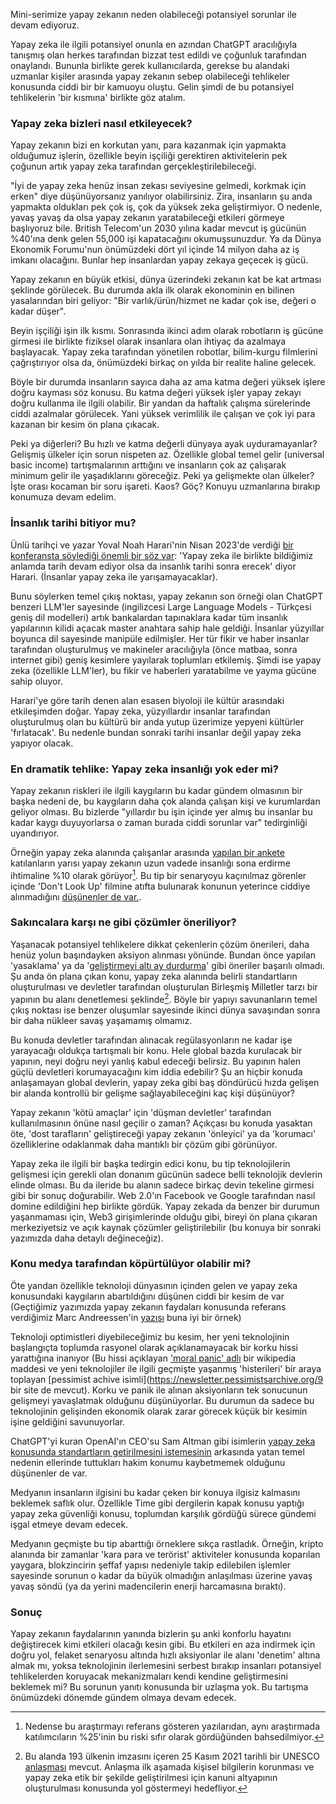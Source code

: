 Mini-serimize yapay zekanın neden olabileceği potansiyel sorunlar ile devam ediyoruz. 

Yapay zeka ile ilgili potansiyel onunla en azından ChatGPT aracılığıyla tanışmış olan herkes tarafından bizzat test edildi ve çoğunluk tarafından onaylandı. Bununla birlikte gerek kullanıcılarda, gerekse bu alandaki uzmanlar kişiler arasında yapay zekanın sebep olabileceği tehlikeler konusunda ciddi bir bir kamuoyu oluştu. Gelin şimdi de bu potansiyel tehlikelerin 'bir kısmına' birlikte göz atalım. 

### Yapay zeka bizleri nasıl etkileyecek?

Yapay zekanın bizi en korkutan yanı, para kazanmak için yapmakta olduğumuz işlerin, özellikle beyin işçiliği gerektiren aktivitelerin pek çoğunun artık yapay zeka tarafından gerçekleştirilebileceği. 

"İyi de yapay zeka henüz insan zekası seviyesine gelmedi, korkmak için erken" diye düşünüyorsanız yanılıyor olabilirsiniz. Zira, insanların şu anda yapmakta oldukları pek çok iş, çok da yüksek zeka geliştirmiyor. O nedenle, yavaş yavaş da olsa yapay zekanın yaratabileceği etkileri görmeye başlıyoruz bile. British Telecom'un 2030 yılına kadar mevcut iş gücünün %40'ına denk gelen 55,000 işi kapatacağını okumuşsunuzdur. Ya da Dünya Ekonomik Forumu'nun önümüzdeki dört yıl içinde 14 milyon daha az iş imkanı olacağını. Bunlar hep insanlardan yapay zekaya geçecek iş gücü.

Yapay zekanın en büyük etkisi, dünya üzerindeki zekanın kat be kat artması şeklinde görülecek. Bu durumda akla ilk olarak ekonominin en bilinen yasalarından biri geliyor: "Bir varlık/ürün/hizmet ne kadar çok ise, değeri o kadar düşer". 

Beyin işçiliği işin ilk kısmı. Sonrasında ikinci adım olarak robotların iş gücüne girmesi ile birlikte fiziksel olarak insanlara olan ihtiyaç da azalmaya başlayacak. Yapay zeka tarafından yönetilen robotlar, bilim-kurgu filmlerini çağrıştırıyor olsa da, önümüzdeki birkaç on yılda bir realite haline gelecek. 

Böyle bir durumda insanların sayıca daha az ama katma değeri yüksek işlere doğru kayması söz konusu. Bu katma değeri yüksek işler yapay zekayı doğru kullanma ile ilgili olabilir. Bir yandan da haftalık çalışma sürelerinde ciddi azalmalar görülecek. Yani yüksek verimlilik ile çalışan ve çok iyi para kazanan bir kesim ön plana çıkacak. 

Peki ya diğerleri? Bu hızlı ve katma değerli dünyaya ayak uyduramayanlar? Gelişmiş ülkeler için sorun nispeten az. Özellikle global temel gelir (universal basic income) tartışmalarının arttığını ve insanların çok az çalışarak minimum gelir ile yaşadıklarını göreceğiz. Peki ya gelişmekte olan ülkeler? İşte orası kocaman bir soru işareti. Kaos? Göç? Konuyu uzmanlarına bırakıp konumuza devam edelim. 

### İnsanlık tarihi bitiyor mu?

Ünlü tarihçi ve yazar Yoval Noah Harari'nin Nisan 2023'de verdiği [bir konferansta söylediği önemli bir söz var](https://youtu.be/LWiM-LuRe6w): 'Yapay zeka ile birlikte bildiğimiz anlamda tarih devam ediyor olsa da insanlık tarihi sonra erecek' diyor Harari. (İnsanlar yapay zeka ile yarışamayacaklar). 

Bunu söylerken temel çıkış noktası, yapay zekanın son örneği olan ChatGPT benzeri LLM'ler sayesinde (ingilizcesi Large Language Models - Türkçesi geniş dil modelleri) artık bankalardan tapınaklara kadar tüm insanlık yapılarının kilidi açacak master anahtara sahip hale geldiği. İnsanlar yüzyıllar boyunca dil sayesinde manipüle edilmişler. Her tür fikir ve haber insanlar tarafından oluşturulmuş ve makineler aracılığıyla (önce matbaa, sonra internet gibi) geniş kesimlere yayılarak toplumları etkilemiş. Şimdi ise yapay zeka (özellikle LLM'ler), bu fikir ve haberleri yaratabilme ve yayma gücüne sahip oluyor. 

Harari'ye göre tarih denen alan esasen biyoloji ile kültür arasındaki etkileşimden doğar. Yapay zeka, yüzyıllardır insanlar tarafından oluşturulmuş olan bu kültürü bir anda yutup üzerimize yepyeni kültürler 'fırlatacak'. Bu nedenle bundan sonraki tarihi insanlar değil yapay zeka yapıyor olacak. 

### En dramatik tehlike: Yapay zeka insanlığı yok eder mi?

Yapay zekanın riskleri ile ilgili kaygıların bu kadar gündem olmasının bir başka nedeni de, bu kaygıların daha çok alanda çalışan kişi ve kurumlardan geliyor olması. Bu bizlerde "yıllardır bu işin içinde yer almış bu insanlar bu kadar kaygı duyuyorlarsa o zaman burada ciddi sorunlar var" tedirginliği uyandırıyor. 

Örneğin yapay zeka alanında çalışanlar arasında [yapılan bir ankete](https://aiimpacts.org/2022-expert-survey-on-progress-in-ai/) katılanların yarısı yapay zekanın uzun vadede insanlığı sona erdirme ihtimaline %10 olarak görüyor[^1]. Bu tip bir senaryoyu kaçınılmaz görenler içinde 'Don't Look Up' filmine atıfta bulunarak konunun yeterince ciddiye alınmadığını [düşünenler de var.](https://time.com/6273743/thinking-that-could-doom-us-with-ai/). 

### Sakıncalara karşı ne gibi çözümler öneriliyor?

Yaşanacak potansiyel tehlikelere dikkat çekenlerin çözüm önerileri, daha henüz yolun başındayken aksiyon alınması yönünde. Bundan önce yapılan 'yasaklama' ya da '[geliştirmeyi altı ay durdurma](https://futureoflife.org/open-letter/pause-giant-ai-experiments/)' gibi öneriler başarılı olmadı. Şu anda ön plana çıkan konu, yapay zeka alanında belirli standartların oluşturulması ve devletler tarafından oluşturulan Birleşmiş Milletler tarzı bir yapının bu alanı denetlemesi şeklinde[^2]. Böyle bir yapıyı savunanların temel çıkış noktası ise benzer oluşumlar sayesinde ikinci dünya savaşından sonra bir daha nükleer savaş yaşamamış olmamız. 

Bu konuda devletler tarafından alınacak regülasyonların ne kadar işe yarayacağı oldukça tartışmalı bir konu.  Hele global bazda kurulacak bir yapının, neyi doğru neyi yanlış kabul edeceği belirsiz. Bu yapının halen güçlü devletleri korumayacağını kim iddia edebilir? Şu an hiçbir konuda anlaşamayan global devlerin, yapay zeka gibi baş döndürücü hızda gelişen bir alanda kontrollü bir gelişme sağlayabileceğini kaç kişi düşünüyor?

Yapay zekanın 'kötü amaçlar' için 'düşman devletler' tarafından kullanılmasının önüne nasıl geçilir o zaman? Açıkçası bu konuda yasaktan öte, 'dost tarafların' geliştireceği yapay zekanın 'önleyici' ya da 'korumacı' özelliklerine odaklanmak daha mantıklı bir çözüm gibi görünüyor. 

Yapay zeka ile ilgili bir başka tedirgin edici konu, bu tip teknolojilerin gelişmesi için gerekli olan donanım gücünün sadece belli teknolojik devlerin elinde olması. Bu da ileride bu alanın sadece birkaç devin tekeline girmesi gibi bir sonuç doğurabilir. Web 2.0'ın Facebook ve Google tarafından nasıl domine edildiğini hep birlikte gördük. Yapay zekada da benzer bir durumun yaşanmaması için, Web3 girişimlerinde olduğu gibi, bireyi ön plana çıkaran merkeziyetsiz ve açık kaynak çözümler geliştirilebilir (bu konuya bir sonraki yazımızda daha detaylı değineceğiz). 

### Konu medya tarafından köpürtülüyor olabilir mi?

Öte yandan özellikle teknoloji dünyasının içinden gelen ve yapay zeka konusundaki kaygıların abartıldığını düşünen ciddi bir kesim de var (Geçtiğimiz yazımızda yapay zekanın faydaları konusunda referans verdiğimiz Marc Andreessen'in [yazısı](https://a16z.com/2023/06/06/ai-will-save-the-world/) buna iyi bir örnek)

Teknoloji optimistleri diyebileceğimiz bu kesim, her yeni teknolojinin başlangıçta toplumda rasyonel olarak açıklanamayacak bir korku hissi yarattığına inanıyor (Bu hissi açıklayan ['moral panic' adlı](https://en.wikipedia.org/wiki/Moral_panic) bir wikipedia maddesi ve yeni teknolojiler ile ilgili geçmişte yaşanmış 'histerileri' bir araya toplayan [pessimist achive isimli](https://newsletter.pessimistsarchive.org/9 bir site de mevcut). Korku ve panik ile alınan aksiyonların tek sonucunun gelişmeyi yavaşlatmak olduğunu düşünüyorlar. Bu durumun da sadece bu teknolojinin gelişinden ekonomik olarak zarar görecek küçük bir kesimin işine geldiğini savunuyorlar.

ChatGPT'yi kuran OpenAI'ın CEO'su Sam Altman gibi isimlerin [yapay zeka konusunda standartların getirilmesini istemesinin](https://www.euronews.com/next/2023/05/17/openais-sam-altman-calls-for-regulation-amid-fears-ai-could-cause-significant-harm-to-the-) arkasında yatan temel nedenin ellerinde tuttukları hakim konumu kaybetmemek olduğunu düşünenler de var. 

Medyanın insanların ilgisini bu kadar çeken bir konuya ilgisiz kalmasını beklemek saflık olur. Özellikle Time gibi dergilerin kapak konusu yaptığı yapay zeka güvenliği konusu, toplumdan karşılık gördüğü sürece gündemi işgal etmeye devam edecek. 

Medyanın geçmişte bu tip abarttığı örneklere sıkça rastladık. Örneğin, kripto alanında bir zamanlar 'kara para ve terörist' aktiviteler konusunda koparılan yaygara, blokzincirin şeffaf yapısı nedeniyle takip edilebilen işlemler sayesinde sorunun o kadar da büyük olmadığın anlaşılması üzerine yavaş yavaş söndü (ya da yerini madencilerin enerji harcamasına bıraktı).

### Sonuç

Yapay zekanın faydalarının yanında bizlerin şu anki konforlu hayatını değiştirecek kimi etkileri olacağı kesin gibi. Bu etkileri en aza indirmek için doğru yol, felaket senaryosu altında hızlı aksiyonlar ile alanı 'denetim' altına almak mı, yoksa teknolojinin ilerlemesini serbest bırakıp insanları potansiyel tehlikelerden koruyacak mekanizmaları kendi kendine geliştirmesini beklemek mi? Bu sorunun yanıtı konusunda bir uzlaşma yok.  Bu tartışma önümüzdeki dönemde gündem olmaya devam edecek. 


[^1]: Nedense bu araştırmayı referans gösteren yazılarıdan, aynı araştırmada katılımcıların %25'inin bu riski sıfır olarak gördüğünden bahsedilmiyor. 

[^2]: Bu alanda 193 ülkenin imzasını içeren 25 Kasım 2021 tarihli bir UNESCO [anlaşması](https://news.un.org/en/story/2021/11/1106612) mevcut. Anlaşma ilk aşamada kişisel bilgilerin korunması ve yapay zeka etik bir şekilde geliştirilmesi için kanuni altyapının oluşturulması konusunda yol göstermeyi hedefliyor. 

